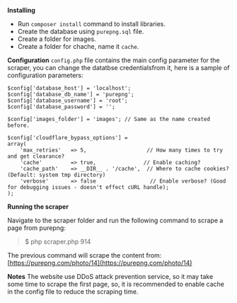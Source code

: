 
**Installing**
- Run `composer install` command to install libraries.
- Create the database using `purepng.sql` file.
- Create a folder for images.
- Create a folder for chache, name it `cache`.

**Configuration**
`config.php` file contains the main config parameter for the scraper, you can change the datatbse credentialsfrom it, here is a sample of configuration parameters:
```
$config['database_host'] = 'localhost'; 
$config['database_db_name'] = 'purepng';
$config['database_username'] = 'root';
$config['database_password'] = '';

$config['images_folder'] = 'images'; // Same as the name created before.

$config['cloudflare_bypass_options'] = 	    
array( 
	'max_retries'   => 5,                   // How many times to try and get clearance?
	'cache'         => true,               // Enable caching?
	'cache_path'    => __DIR__ . '/cache',  // Where to cache cookies? (Default: system tmp directory)
	'verbose'       => false                 // Enable verbose? (Good for debugging issues - doesn't effect cURL handle);
);
```
**Running the scraper**

Navigate to the scraper folder and run the following command to scrape  a page from purepng:
> $ php scraper.php 914 

The previous command will scrape the content from:
[https://purepng.com/photo/14](https://purepng.com/photo/14)

**Notes**
The website use DDoS attack prevention service, so it may take some time to scrape the first page, so, it is recommended to enable cache in the config file to reduce the scraping time.
